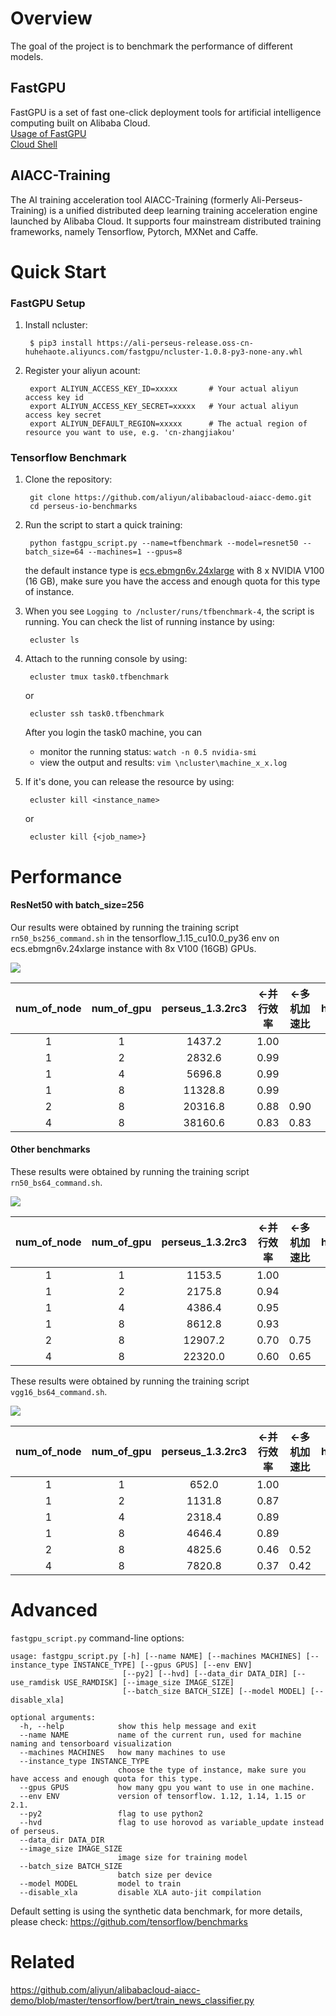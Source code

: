 # Overview
The goal of the project is to benchmark the performance of different models. 
## FastGPU

FastGPU is a set of fast one-click deployment tools for artificial intelligence computing built on Alibaba Cloud.  
  [Usage of FastGPU](doc/fastgpu.md)  
  [Cloud Shell](https://shell.aliyun.com/?__source=sls.console.aliyun.com#/)  

## AIACC-Training
The AI training acceleration tool AIACC-Training (formerly Ali-Perseus-Training) is a unified distributed deep learning training acceleration engine launched by Alibaba Cloud. It supports four mainstream distributed training frameworks, namely Tensorflow, Pytorch, MXNet and Caffe.



# Quick Start 

### FastGPU Setup
1. Install ncluster:

        $ pip3 install https://ali-perseus-release.oss-cn-huhehaote.aliyuncs.com/fastgpu/ncluster-1.0.8-py3-none-any.whl
2. Register your aliyun acount:
        
        export ALIYUN_ACCESS_KEY_ID=xxxxx       # Your actual aliyun access key id
        export ALIYUN_ACCESS_KEY_SECRET=xxxxx   # Your actual aliyun access key secret
        export ALIYUN_DEFAULT_REGION=xxxxx      # The actual region of resource you want to use, e.g. 'cn-zhangjiakou'
    
### Tensorflow Benchmark 
1. Clone the repository:
        
        git clone https://github.com/aliyun/alibabacloud-aiacc-demo.git
        cd perseus-io-benchmarks

2. Run the script to start a quick training:

        python fastgpu_script.py --name=tfbenchmark --model=resnet50 --batch_size=64 --machines=1 --gpus=8
        
    the default instance type is [ecs.ebmgn6v.24xlarge](<https://help.aliyun.com/document_detail/60576.html#section-lke-80h-kzu>) with 8 x NVIDIA V100 (16 GB), make sure you have the access and enough quota for this type of instance.

3. When you see `Logging to /ncluster/runs/tfbenchmark-4`, the script is running. You can check the list of running instance by using:
        
        ecluster ls

4. Attach to the running console by using:
    
        ecluster tmux task0.tfbenchmark
    
    or 
    
        ecluster ssh task0.tfbenchmark
    
    After you login the task0 machine, you can
    - monitor the running status:  `watch -n 0.5 nvidia-smi`
    - view the output and results: `vim \ncluster\machine_x_x.log`  

5. If it's done, you can release the resource by using:

        ecluster kill <instance_name>
        
    or
        
        ecluster kill {<job_name>}
    

    
        
    

# Performance 


#### ResNet50 with batch_size=256
Our results were obtained by running the training script `rn50_bs256_command.sh` in the tensorflow_1.15_cu10.0_py36 env on ecs.ebmgn6v.24xlarge instance with 8x V100 (16GB) GPUs.

![](docs/ResNet50_batchsize256.png)

| **num_of_node** | **num_of_gpu** | **perseus_1.3.2rc3**  | **<-并行效率** | **<-多机加速比** | **horovod_0.19.2** | **<-并行效率** | **<-多机加速比** | **perseues vs horovod** |
|:---:|:---:|:---:|:---:|:---:|:---:|:---:|:---:|:---:|
| 1	| 1	| 1437.2 | 1.00 |  | 1424.4 | 1.00 |  | 1.01 |
| 1	| 2	| 2832.6 | 0.99 |  | 2836.8 | 1.00 |  | 1.08 |
| 1	| 4	| 5696.8 | 0.99 |  | 5674.4 | 1.00 |  | 1.00 |
| 1	| 8	| 11328.8 |	0.99 |  | 11140.8 |	0.98 |  | 1.02 |
| 2	| 8	| 20316.8 |	0.88 | 0.90 | 17654.4 | 0.77 | 0.79 | 1.15 |
| 4	| 8	| 38160.6 |	0.83 | 0.83 | 30579.2 | 0.67 | 0.69 | 1.25 |

#### Other benchmarks


These results were obtained by running the training script `rn50_bs64_command.sh`. 

![](docs/ResNet50_batchsize64.png)

| **num_of_node** | **num_of_gpu** | **perseus_1.3.2rc3**  | **<-并行效率** | **<-多机加速比** | **horovod_0.19.2** | **<-并行效率** | **<-多机加速比** | **perseues vs horovod** |
|:---:|:---:|:---:|:---:|:---:|:---:|:---:|:---:|:---:|
| 1	| 1	| 1153.5 | 1.00 |  | 1081.9 | 1.00 |  | 1.07 |
| 1	| 2	| 2175.8 | 0.94 |  | 2009.2 | 0.93 |  | 1.08 |
| 1	| 4	| 4386.4 | 0.95 |  | 4143.2 | 0.96 |  | 1.06 |
| 1	| 8	| 8612.8 |	0.93 |  | 8092.0 |	0.93 |  | 1.06 |
| 2	| 8	| 12907.2 |	0.70 | 0.75 | 9571.2 | 0.55 | 0.59 | 1.35 |
| 4	| 8	| 22320.0 |	0.60 | 0.65 | 13228.8 | 0.38 | 0.41 | 1.69 |


These results were obtained by running the training script `vgg16_bs64_command.sh`. 

![](docs/VGG16_batchsize64.png)

| **num_of_node** | **num_of_gpu** | **perseus_1.3.2rc3**  | **<-并行效率** | **<-多机加速比** | **horovod_0.19.2** | **<-并行效率** | **<-多机加速比** | **perseues vs horovod** |
|:---:|:---:|:---:|:---:|:---:|:---:|:---:|:---:|:---:|
| 1	| 1	| 652.0 | 1.00 |  | 636.7 | 1.00 |  | 1.07 |
| 1	| 2	| 1131.8 | 0.87 |  | 1019.8 | 0.80 |  | 1.11 |
| 1	| 4	| 2318.4 | 0.89 |  | 2163.2 | 0.85 |  | 1.07 |
| 1	| 8	| 4646.4 |	0.89 |  | 4268.8 |	0.84 |  | 1.09 |
| 2	| 8	| 4825.6 |	0.46 | 0.52 | 2996.8 | 0.29 | 0.35 | 1.61 |
| 4	| 8	| 7820.8 |	0.37 | 0.42 | 4416.0 | 0.22 | 0.26 | 1.77 |




# Advanced

`fastgpu_script.py` command-line options:

    usage: fastgpu_script.py [-h] [--name NAME] [--machines MACHINES] [--instance_type INSTANCE_TYPE] [--gpus GPUS] [--env ENV]
                             [--py2] [--hvd] [--data_dir DATA_DIR] [--use_ramdisk USE_RAMDISK] [--image_size IMAGE_SIZE]
                             [--batch_size BATCH_SIZE] [--model MODEL] [--disable_xla]
    
    optional arguments:
      -h, --help            show this help message and exit
      --name NAME           name of the current run, used for machine naming and tensorboard visualization
      --machines MACHINES   how many machines to use
      --instance_type INSTANCE_TYPE
                            choose the type of instance, make sure you have access and enough quota for this type.
      --gpus GPUS           how many gpu you want to use in one machine.
      --env ENV             version of tensorflow. 1.12, 1.14, 1.15 or 2.1.
      --py2                 flag to use python2
      --hvd                 flag to use horovod as variable_update instead of perseus.
      --data_dir DATA_DIR
      --image_size IMAGE_SIZE
                            image size for training model
      --batch_size BATCH_SIZE
                            batch size per device
      --model MODEL         model to train
      --disable_xla         disable XLA auto-jit compilation

Default setting is using the synthetic data benchmark, for more details, please check: https://github.com/tensorflow/benchmarks 


# Related

https://github.com/aliyun/alibabacloud-aiacc-demo/blob/master/tensorflow/bert/train_news_classifier.py
